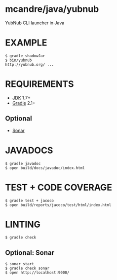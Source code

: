 # mcandre/java/yubnub

YubNub CLI launcher in Java

# EXAMPLE

```
$ gradle shadowJar
$ bin/yubnub
http://yubnub.org/ ...
```

# REQUIREMENTS

* [JDK](http://www.oracle.com/technetwork/java/javase/downloads/index.html) 1.7+
* [Gradle](http://gradle.org/) 2.1+

## Optional

* [Sonar](http://www.sonarqube.org/)

# JAVADOCS

```
$ gradle javadoc
$ open build/docs/javadoc/index.html
```

# TEST + CODE COVERAGE

```
$ gradle test + jacoco
$ open build/reports/jacoco/test/html/index.html
```

# LINTING

```
$ gradle check
```

## Optional: Sonar

```
$ sonar start
$ gradle check sonar
$ open http://localhost:9000/
```
